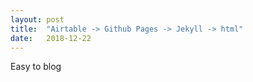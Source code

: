 ```yaml
---
layout: post
title:  "Airtable -> Github Pages -> Jekyll -> html"
date:   2018-12-22
---
```

Easy to blog
